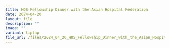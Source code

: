 ```yaml
---
title: HOS Fellowship Dinner with the Asian Hospital Federation
date: 2024-04-20
layout: file
description: ""
image: ""
variant: tiptap
file_url: /files/2024_04_20_HOS_Fellowship_Dinner_with_the_Asian_Hospital_Federation.pdf
---
```

